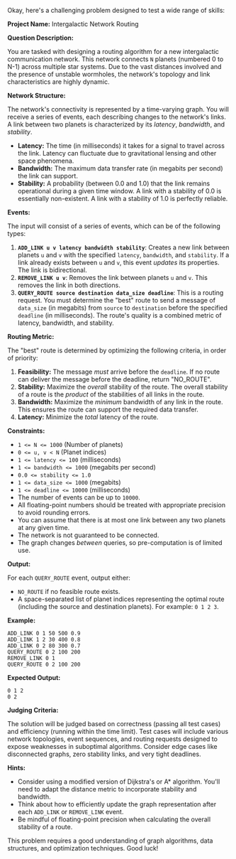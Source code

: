 Okay, here's a challenging problem designed to test a wide range of skills:

**Project Name:** Intergalactic Network Routing

**Question Description:**

You are tasked with designing a routing algorithm for a new intergalactic communication network. This network connects `N` planets (numbered 0 to N-1) across multiple star systems. Due to the vast distances involved and the presence of unstable wormholes, the network's topology and link characteristics are highly dynamic.

**Network Structure:**

The network's connectivity is represented by a time-varying graph. You will receive a series of events, each describing changes to the network's links. A link between two planets is characterized by its *latency*, *bandwidth*, and *stability*.

*   **Latency:** The time (in milliseconds) it takes for a signal to travel across the link. Latency can fluctuate due to gravitational lensing and other space phenomena.
*   **Bandwidth:** The maximum data transfer rate (in megabits per second) the link can support.
*   **Stability:** A probability (between 0.0 and 1.0) that the link remains operational during a given time window.  A link with a stability of 0.0 is essentially non-existent.  A link with a stability of 1.0 is perfectly reliable.

**Events:**

The input will consist of a series of events, which can be of the following types:

1.  **`ADD_LINK u v latency bandwidth stability`**: Creates a new link between planets `u` and `v` with the specified `latency`, `bandwidth`, and `stability`. If a link already exists between `u` and `v`, this event *updates* its properties.  The link is bidirectional.
2.  **`REMOVE_LINK u v`**: Removes the link between planets `u` and `v`. This removes the link in both directions.
3.  **`QUERY_ROUTE source destination data_size deadline`**:  This is a routing request. You must determine the "best" route to send a message of `data_size` (in megabits) from `source` to `destination` before the specified `deadline` (in milliseconds). The route's quality is a combined metric of latency, bandwidth, and stability.

**Routing Metric:**

The "best" route is determined by optimizing the following criteria, in order of priority:

1.  **Feasibility:** The message *must* arrive before the `deadline`.  If no route can deliver the message before the deadline, return "NO_ROUTE".
2.  **Stability:** Maximize the *overall* stability of the route. The overall stability of a route is the *product* of the stabilities of all links in the route.
3.  **Bandwidth:** Maximize the *minimum* bandwidth of any link in the route.  This ensures the route can support the required data transfer.
4.  **Latency:** Minimize the *total* latency of the route.

**Constraints:**

*   `1 <= N <= 1000` (Number of planets)
*   `0 <= u, v < N` (Planet indices)
*   `1 <= latency <= 100` (milliseconds)
*   `1 <= bandwidth <= 1000` (megabits per second)
*   `0.0 <= stability <= 1.0`
*   `1 <= data_size <= 1000` (megabits)
*   `1 <= deadline <= 10000` (milliseconds)
*   The number of events can be up to `10000`.
*   All floating-point numbers should be treated with appropriate precision to avoid rounding errors.
*   You can assume that there is at most one link between any two planets at any given time.
*   The network is not guaranteed to be connected.
*   The graph changes *between* queries, so pre-computation is of limited use.

**Output:**

For each `QUERY_ROUTE` event, output either:

*   `NO_ROUTE` if no feasible route exists.
*   A space-separated list of planet indices representing the optimal route (including the source and destination planets). For example: `0 1 2 3`.

**Example:**

```
ADD_LINK 0 1 50 500 0.9
ADD_LINK 1 2 30 400 0.8
ADD_LINK 0 2 80 300 0.7
QUERY_ROUTE 0 2 100 200
REMOVE_LINK 0 1
QUERY_ROUTE 0 2 100 200
```

**Expected Output:**

```
0 1 2
0 2
```

**Judging Criteria:**

The solution will be judged based on correctness (passing all test cases) and efficiency (running within the time limit).  Test cases will include various network topologies, event sequences, and routing requests designed to expose weaknesses in suboptimal algorithms. Consider edge cases like disconnected graphs, zero stability links, and very tight deadlines.

**Hints:**

*   Consider using a modified version of Dijkstra's or A\* algorithm.  You'll need to adapt the distance metric to incorporate stability and bandwidth.
*   Think about how to efficiently update the graph representation after each `ADD_LINK` or `REMOVE_LINK` event.
*   Be mindful of floating-point precision when calculating the overall stability of a route.

This problem requires a good understanding of graph algorithms, data structures, and optimization techniques. Good luck!
